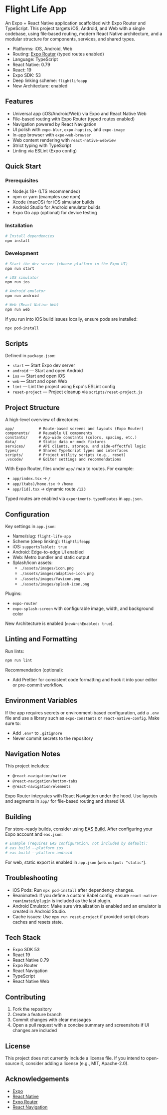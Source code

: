 # Flight Life App

An Expo + React Native application scaffolded with Expo Router and TypeScript. This project targets iOS, Android, and Web with a single codebase, using file‑based routing, modern React Native architecture, and a modular structure for components, services, and shared types.

- Platforms: iOS, Android, Web
- Routing: [Expo Router](https://expo.dev/router) (typed routes enabled)
- Language: TypeScript
- React Native: 0.79
- React: 19
- Expo SDK: 53
- Deep linking scheme: `flightlifeapp`
- New Architecture: enabled

## Features

- Universal app (iOS/Android/Web) via Expo and React Native Web
- File-based routing with Expo Router (typed routes enabled)
- Navigation powered by React Navigation
- UI polish with `expo-blur`, `expo-haptics`, and `expo-image`
- In-app browser with `expo-web-browser`
- Web content rendering with `react-native-webview`
- Strict typing with TypeScript
- Linting via ESLint (Expo config)

## Quick Start

### Prerequisites

- Node.js 18+ (LTS recommended)
- npm or yarn (examples use npm)
- Xcode (macOS) for iOS simulator builds
- Android Studio for Android emulator builds
- Expo Go app (optional) for device testing

### Installation

```bash
# Install dependencies
npm install
```

### Development

```bash
# Start the dev server (choose platform in the Expo UI)
npm run start

# iOS simulator
npm run ios

# Android emulator
npm run android

# Web (React Native Web)
npm run web
```

If you run into iOS build issues locally, ensure pods are installed:

```bash
npx pod-install
```

## Scripts

Defined in `package.json`:

- `start` — Start Expo dev server
- `android` — Start and open Android
- `ios` — Start and open iOS
- `web` — Start and open Web
- `lint` — Lint the project using Expo's ESLint config
- `reset-project` — Project cleanup via `scripts/reset-project.js`

## Project Structure

A high-level overview of directories:

```
app/           # Route-based screens and layouts (Expo Router)
components/    # Reusable UI components
constants/     # App-wide constants (colors, spacing, etc.)
data/          # Static data or mock fixtures
services/      # API clients, storage, and side-effectful logic
types/         # Shared TypeScript types and interfaces
scripts/       # Project utility scripts (e.g., reset)
.vscode/       # Editor settings and recommendations
```

With Expo Router, files under `app/` map to routes. For example:

- `app/index.tsx` → `/`
- `app/(tabs)/home.tsx` → `/home`
- `app/[id].tsx` → dynamic route `/123`

Typed routes are enabled via `experiments.typedRoutes` in `app.json`.

## Configuration

Key settings in `app.json`:

- Name/slug: `flight-life-app`
- Scheme (deep linking): `flightlifeapp`
- iOS: `supportsTablet: true`
- Android: Edge-to-edge UI enabled
- Web: Metro bundler and static output
- Splash/icon assets:
  - `./assets/images/icon.png`
  - `./assets/images/adaptive-icon.png`
  - `./assets/images/favicon.png`
  - `./assets/images/splash-icon.png`

Plugins:
- `expo-router`
- `expo-splash-screen` with configurable image, width, and background color

New Architecture is enabled (`newArchEnabled: true`).

## Linting and Formatting

Run lints:

```bash
npm run lint
```

Recommendation (optional):
- Add Prettier for consistent code formatting and hook it into your editor or pre-commit workflow.

## Environment Variables

If the app requires secrets or environment-based configuration, add a `.env` file and use a library such as `expo-constants` or `react-native-config`. Make sure to:

- Add `.env*` to `.gitignore`
- Never commit secrets to the repository

## Navigation Notes

This project includes:
- `@react-navigation/native`
- `@react-navigation/bottom-tabs`
- `@react-navigation/elements`

Expo Router integrates with React Navigation under the hood. Use layouts and segments in `app/` for file-based routing and shared UI.

## Building

For store-ready builds, consider using [EAS Build](https://docs.expo.dev/build/introduction/). After configuring your Expo account and `eas.json`:

```bash
# Example (requires EAS configuration, not included by default):
# eas build --platform ios
# eas build --platform android
```

For web, static export is enabled in `app.json` (`web.output: "static"`).

## Troubleshooting

- iOS Pods: Run `npx pod-install` after dependency changes.
- Reanimated: If you define a custom Babel config, ensure `react-native-reanimated/plugin` is included as the last plugin.
- Android Emulator: Make sure virtualization is enabled and an emulator is created in Android Studio.
- Cache issues: Use `npm run reset-project` if provided script clears caches and resets state.

## Tech Stack

- Expo SDK 53
- React 19
- React Native 0.79
- Expo Router
- React Navigation
- TypeScript
- React Native Web

## Contributing

1. Fork the repository
2. Create a feature branch
3. Commit changes with clear messages
4. Open a pull request with a concise summary and screenshots if UI changes are included

## License

This project does not currently include a license file. If you intend to open-source it, consider adding a license (e.g., MIT, Apache-2.0).

## Acknowledgements

- [Expo](https://expo.dev/)
- [React Native](https://reactnative.dev/)
- [Expo Router](https://expo.dev/router)
- [React Navigation](https://reactnavigation.org/)